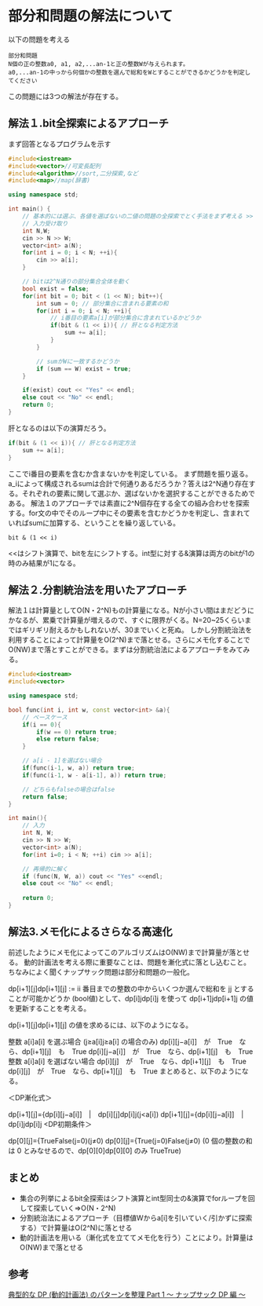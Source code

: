 # 部分和問題の解法について
以下の問題を考える
```
部分和問題
N個の正の整数a0, a1, a2,...an-1と正の整数Wが与えられます。
a0,...an-1の中っから何個かの整数を選んで総和をWとすることができるかどうかを判定してください
```

この問題には3つの解法が存在する。
## 解法１.bit全探索によるアプローチ
まず回答となるプログラムを示す
```cpp
#include<iostream>
#include<vector>//可変長配列
#include<algorithm>//sort,二分探索,など
#include<map>//map(辞書)

using namespace std;

int main() {
    // 基本的には選ぶ、各値を選ばないの二値の問題の全探索でとく手法をまず考える >> O(N2^N)
    // 入力受け取り
    int N,W;
    cin >> N >> W;
    vector<int> a(N);
    for(int i = 0; i < N; ++i){
        cin >> a[i];
    }

    // bitは2^N通りの部分集合全体を動く
    bool exist = false;
    for(int bit = 0; bit < (1 << N); bit++){
        int sum = 0; // 部分集合に含まれる要素の和
        for(int i = 0; i < N; ++i){
            // i番目の要素a[i]が部分集合に含まれているかどうか
            if(bit & (1 << i)){ // 肝となる判定方法
                sum += a[i];
            }
        }

        // sumがWに一致するかどうか
        if (sum == W) exist = true;
    }

    if(exist) cout << "Yes" << endl;
    else cout << "No" << endl;
    return 0;
}
```

肝となるのは以下の演算だろう。
```cpp
if(bit & (1 << i)){ // 肝となる判定方法
    sum += a[i];
}
```
ここでi番目の要素を含むか含まないかを判定している。
まず問題を振り返る。a_iによって構成されるsumは合計で何通りあるだろうか？答えは2^N通り存在する。それぞれの要素に関して選ぶか、選ばないかを選択することができるためである。
解法１のアプローチでは素直に2^N個存在する全ての組み合わせを探索する。for文の中でそのループ中にその要素を含むかどうかを判定し、含まれていればsumに加算する、ということを繰り返している。

```
bit & (1 << i)
```
<<はシフト演算で、bitを左にシフトする。int型に対する&演算は両方のbitが1の時のみ結果が1になる。
## 解法２.分割統治法を用いたアプローチ
解法１は計算量としてO(N・2^N)もの計算量になる。Nが小さい間はまだどうにかなるが、累乗で計算量が増えるので、すぐに限界がくる。N=20~25くらいまではギリギリ耐えるかもしれないが、30までいくと死ぬ。
しかし分割統治法を利用することによって計算量をO(2^N)まで落とせる。さらにメモ化することでO(NW)まで落とすことができる。まずは分割統治法によるアプローチをみてみる。

```cpp
#include<iostream>
#include<vector>

using namespace std;

bool func(int i, int w, const vector<int> &a){
    // ベースケース
    if(i == 0){
        if(w == 0) return true;
        else return false;
    }

    // a[i - 1]を選ばない場合
    if(func(i-1, w, a)) return true;
    if(func(i-1, w - a[i-1], a)) return true;

    // どちらもfalseの場合はfalse
    return false;
}

int main(){
    // 入力
    int N, W;
    cin >> N >> W;
    vector<int> a(N);
    for(int i=0; i < N; ++i) cin >> a[i];

    // 再帰的に解く
    if (func(N, W, a)) cout << "Yes" <<endl;
    else cout << "No" << endl;
    
    return 0;
}
```

## 解法3.メモ化によるさらなる高速化
前述したようにメモ化によってこのアルゴリズムはO(NW)まで計算量が落とせる。
動的計画法を考える際に重要なことは、問題を漸化式に落とし込むこと。ちなみによく聞くナップサック問題は部分和問題の一般化。

dp[i+1][j]dp[i+1][j] := ii 番目までの整数の中からいくつか選んで総和を jj とすることが可能かどうか (bool値)として、dp[i][j](j=0,1,…,A)dp[i][j](j=0,1,…,A) を使って dp[i+1][j](j=0,1,…,A)dp[i+1][j](j=0,1,…,A) の値を更新することを考える。

dp[i+1][j]dp[i+1][j] の値を求めるには、以下のようになる。

整数 a[i]a[i] を選ぶ場合 (j≥a[i]j≥a[i] の場合のみ)
dp[i][j−a[i]]　が　True　なら、dp[i+1][j]　も　True
dp[i][j−a[i]]　が　True　なら、dp[i+1][j]　も　True
整数 a[i]a[i] を選ばない場合
dp[i][j]　が　True　なら、dp[i+1][j]　も　True
dp[i][j]　が　True　なら、dp[i+1][j]　も　True
まとめると、以下のようになる。

＜DP漸化式＞

dp[i+1][j]={dp[i][j−a[i]]　|　dp[i][j]dp[i][j](j≥a[i])(j<a[i])
dp[i+1][j]={dp[i][j−a[i]]　|　dp[i][j](j≥a[i])dp[i][j](j<a[i])
<DP初期条件＞

dp[0][j]={TrueFalse(j=0)(j≠0)
dp[0][j]={True(j=0)False(j≠0)
(0 個の整数の和は 0 とみなせるので、dp[0][0]dp[0][0] のみ TrueTrue)

## まとめ
- 集合の列挙によるbit全探索はシフト演算とint型同士の&演算でforループを回して探索していく=>O(N・2^N)
- 分割統治法によるアプローチ（目標値Wからa[i]を引いていく/引かずに探索する）で計算量はO(2^N)に落とせる
- 動的計画法を用いる（漸化式を立ててメモ化を行う）ことにより。計算量はO(NW)まで落とせる

## 参考
[典型的な DP (動的計画法) のパターンを整理 Part 1 ～ ナップサック DP 編 ～](https://qiita.com/drken/items/a5e6fe22863b7992efdb)